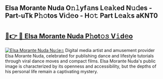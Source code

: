 ## Elsa Morante Nuda O𝚗𝚕yf𝚊ns L𝚎a𝚔ed N𝚞𝚍es - Part-uTk P𝚑𝚘tos Vi𝚍𝚎o - H𝚘𝚝 Part L𝚎a𝚔s aKNT0

# <h2><a href="http://kfe0atp.oniu.top/?m=Elsa+Morante+Nuda">🔗👉 🔴 Elsa Morante Nuda P𝚑ot𝚘𝚜 V𝚒d𝚎o</a></h2>

[![Elsa Morante Nuda Nu𝚍e𝚜](https://i.imgur.com/0qMVB7G.gif)](http://kfe0atp.oniu.top/?m=Elsa+Morante+Nuda)
Digital media artist and amusement provider Elsa Morante Nuda, celebrated for publishing dance and lifestyle tutorials through viral dance moves and compact films. Elsa Morante Nuda's public image is characterized by its openness and accessibility, but the depths of his personal life remain a captivating mystery.  
